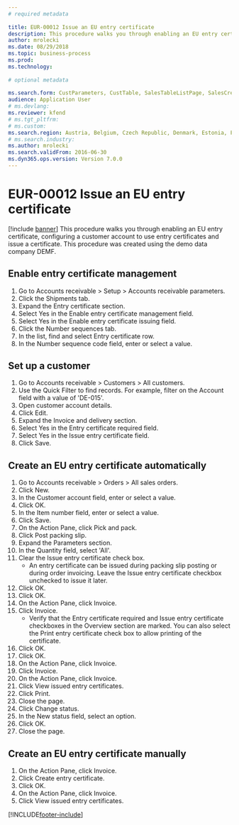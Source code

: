 ```yaml
--- 
# required metadata 
 
title: EUR-00012 Issue an EU entry certificate
description: This procedure walks you through enabling an EU entry certificate, configuring a customer account to use entry certificates and issue a certificate. 
author: mrolecki
ms.date: 08/29/2018
ms.topic: business-process 
ms.prod:  
ms.technology:  
 
# optional metadata 
 
ms.search.form: CustParameters, CustTable, SalesTableListPage, SalesCreateOrder, SalesTable, SalesEditLines,  CustInvoiceJournal, CustEntryCertificateJour_W, SrsReportViewerForm   
audience: Application User 
# ms.devlang:  
ms.reviewer: kfend
# ms.tgt_pltfrm:  
# ms.custom:  
ms.search.region: Austria, Belgium, Czech Republic, Denmark, Estonia, Finland, France, Germany, Hungary, Ireland, Italy, Latvia, Lithuania, Netherlands, Poland, Spain, Sweden, United Kingdom
# ms.search.industry: 
ms.author: mrolecki
ms.search.validFrom: 2016-06-30 
ms.dyn365.ops.version: Version 7.0.0 
---
```

# EUR-00012 Issue an EU entry certificate

[!include [banner](../../includes/banner.md)]
This procedure walks you through enabling an EU entry certificate, configuring a customer account to use entry certificates and issue a certificate. This procedure was created using the demo data company DEMF.


## Enable entry certificate management
1. Go to Accounts receivable > Setup > Accounts receivable parameters.
2. Click the Shipments tab.
3. Expand the Entry certificate section.
4. Select Yes in the Enable entry certificate management field.
5. Select Yes in the Enable entry certificate issuing field.
6. Click the Number sequences tab.
7. In the list, find and select Entry certificate row.
8. In the Number sequence code field, enter or select a value.

## Set up a customer
1. Go to Accounts receivable > Customers > All customers.
2. Use the Quick Filter to find records. For example, filter on the Account field with a value of 'DE-015'.
3. Open customer account details.
4. Click Edit.
5. Expand the Invoice and delivery section.
6. Select Yes in the Entry certificate required field.
7. Select Yes in the Issue entry certificate field.
8. Click Save.

## Create an EU entry certificate automatically
1. Go to Accounts receivable > Orders > All sales orders.
2. Click New.
3. In the Customer account field, enter or select a value.
4. Click OK.
5. In the Item number field, enter or select a value.
6. Click Save.
7. On the Action Pane, click Pick and pack.
8. Click Post packing slip.
9. Expand the Parameters section.
10. In the Quantity field, select 'All'.
11. Clear the Issue entry certificate check box.
    * An entry certificate can be issued during packing slip posting or during order invoicing. Leave the Issue entry certificate checkbox unchecked to issue it later.  
12. Click OK.
13. Click OK.
14. On the Action Pane, click Invoice.
15. Click Invoice.
    * Verify that the Entry certificate required and Issue entry certificate checkboxes in the Overview section are marked.  You can also select the Print entry certificate check box to allow printing of the certificate.  
16. Click OK.
17. Click OK.
18. On the Action Pane, click Invoice.
19. Click Invoice.
20. On the Action Pane, click Invoice.
21. Click View issued entry certificates.
22. Click Print.
23. Close the page.
24. Click Change status.
25. In the New status field, select an option.
26. Click OK.
27. Close the page.

## Create an EU entry certificate manually
1. On the Action Pane, click Invoice.
2. Click Create entry certificate.
3. Click OK.
4. On the Action Pane, click Invoice.
5. Click View issued entry certificates.



[!INCLUDE[footer-include](../../../includes/footer-banner.md)]